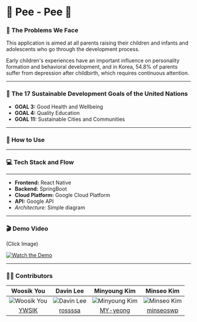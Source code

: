# 🐥 **Pee - Pee** 🐥

### 🙌 **The Problems We Face**
This application is aimed at all parents raising their children and infants and adolescents who go through the development process.<br>

Early children's experiences have an important influence on personality formation and behavioral development, and in Korea, 54.8% of parents suffer from depression after childbirth, which requires continuous attention.

---

### 💙 **The 17 Sustainable Development Goals of the United Nations**

- **GOAL 3:** Good Health and Wellbeing
- **GOAL 4:** Quality Education
- **GOAL 11:** Sustainable Cities and Communities

---

### 🤛 **How to Use**

---

### 💻 **Tech Stack and Flow**

---

- **Frontend:** React Native
- **Backend:** SpringBoot
- **Cloud Platform:** Google Cloud Platform
- **API:** Google API
- *Architecture:* Simple diagram

---

### 🎬 **Demo Video**
(Click Image) <br>

[![Watch the Demo](https://github.com/Solution-Challenge-GDSC/GDSC_backend/assets/65442256/b8a13dec-9641-439f-9538-853e3410c7ac)](https://www.youtube.com) 

---

### 👨‍💻 **Contributors**


| **Woosik You** | **Davin Lee** | **Minyoung Kim** | **Minseo Kim** |
|:--------------:|:--------------:|:----------------:|:--------------:|
| ![Woosik You](https://avatars.githubusercontent.com/YWSIK) | ![Davin Lee](https://avatars.githubusercontent.com/rossssa) | ![Minyoung Kim](https://avatars.githubusercontent.com/MY-yeong) | ![Minseo Kim](https://avatars.githubusercontent.com/minseoswp) |
| [YWSIK](https://github.com/YWSIK) | [rossssa](https://github.com/rossssa) | [MY-yeong](https://github.com/MY-yeong) | [minseoswp](https://github.com/minseoswp) |
